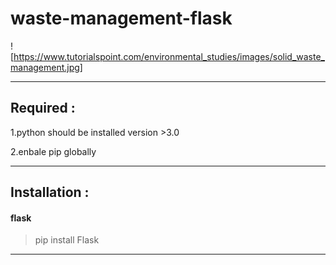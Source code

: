 # waste-management-flask

![https://www.tutorialspoint.com/environmental_studies/images/solid_waste_management.jpg]
***
## Required :
1.python should be installed version >3.0

2.enbale pip globally
***
## Installation :
#### flask
>pip install Flask

***
